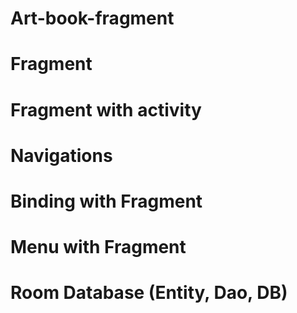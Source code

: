# Art-book-fragment
# Fragment
# Fragment with activity
# Navigations
# Binding with Fragment
# Menu with Fragment
# Room Database (Entity, Dao, DB)
